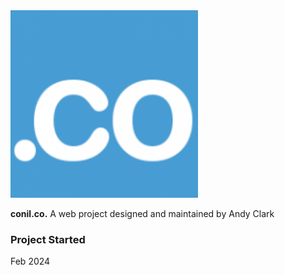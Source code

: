 <img src="/assets/img/conil.png" width="300">

**conil.co.**
A web project designed and maintained by Andy Clark

### Project Started

Feb 2024

